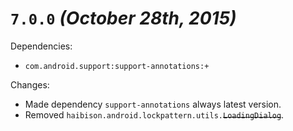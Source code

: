 # `7.0.0` _(October 28th, 2015)_

Dependencies:

- `com.android.support:support-annotations:+`

Changes:

- Made dependency `support-annotations` always latest version.
- Removed `haibison.android.lockpattern.utils.`~~`LoadingDialog`~~.
